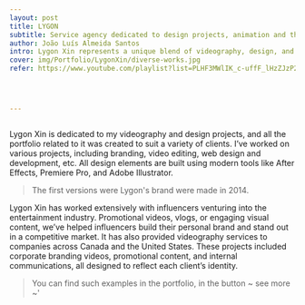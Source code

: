 ```yaml
---
layout: post
title: LYGON
subtitle: Service agency dedicated to design projects, animation and the arts.
author: João Luís Almeida Santos
intro: Lygon Xin represents a unique blend of videography, design, and wild storytelling. From helping influencers find their voice in the entertainment industry to collaborating with companies in Canada and the United States, Lygon Xin’s work is diverse and creative. One of its standout projects is the hilarious and unpredictable YouTube miniseries Shadow.
cover: img/Portfolio/LygonXin/diverse-works.jpg
refer: https://www.youtube.com/playlist?list=PLHF3MWlIK_c-uffF_lHzZJzP2lX4SyhlC




---
```


<style>.post-parallax {
	width: 100%;
	height: 60vh;
	overflow: hidden;
  	background-repeat: no-repeat;
	background-attachment: fixed;
	background-position: center;">
}
</style>


<div class="post-parallax" style="
	background-image: url('../img/Logobackground.png');"

</div>

Lygon Xin is dedicated to my videography and design projects,
and all the portfolio related to it was created to suit a variety of clients.
I’ve worked on various projects, including branding,
video editing, web
design and development, etc. All design elements
are built using modern tools like After Effects, Premiere Pro, and Adobe Illustrator.
>  The first versions were Lygon's brand were made in 2014.

Lygon Xin has worked extensively with influencers venturing into the entertainment industry. Promotional videos, vlogs, or engaging visual content, we’ve helped influencers build their personal brand and stand out in a competitive market.
It has also provided videography services
to companies across Canada and the United States.
These projects included corporate branding videos,
promotional content, and internal communications,
all designed to reflect each client’s identity.
> You can find such examples in the portfolio, in the button ~ see more ~'

<div class="post-parallax" style="background-image: url('../img/Portfolio/Design/mockup.jpg');"> </div>

With Lygon, I also work on projects that aren't so much on the professional side,
works related to entertainment, animated series and comics and the alike.
One example is Chodo and Deton,a YouTube miniseries. It has an extremely nonsense story which
involves immortality, clone-making and multiverse traveling stuff.
> If you have time to waste, feel free to watch it!'
